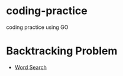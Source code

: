 # coding-practice
coding practice using GO


# Backtracking Problem

- [Word Search](https://github.com/h4ckm03d/coding-practice/blob/master/backtrack/word_search.go)
